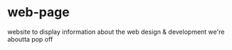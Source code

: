 # web-page

website to display information about the web design & development
we're aboutta pop off 